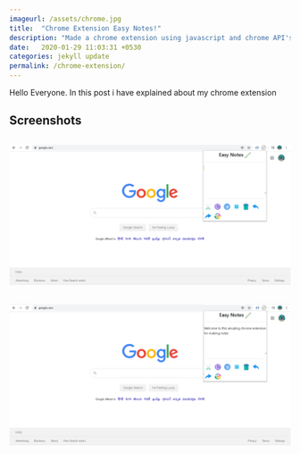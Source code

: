 ```yaml
---
imageurl: /assets/chrome.jpg
title:  "Chrome Extension Easy Notes!"
description: "Made a chrome extension using javascript and chrome API's"
date:   2020-01-29 11:03:31 +0530
categories: jekyll update
permalink: /chrome-extension/
---
```


Hello Everyone. In this post i have explained about my chrome extension
## Screenshots

![Extension 2](/assets/extension2.png)
----------------

![Extension](/assets/extension1.png)
----------------


